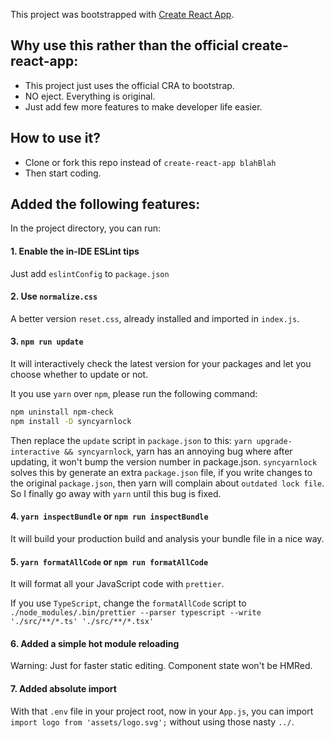 This project was bootstrapped with [Create React App](https://github.com/facebook/create-react-app).

## Why use this rather than the official create-react-app:

- This project just uses the official CRA to bootstrap.
- NO eject. Everything is original.
- Just add few more features to make developer life easier.

## How to use it?

- Clone or fork this repo instead of `create-react-app blahBlah`
- Then start coding.

## Added the following features:

In the project directory, you can run:

#### 1. Enable the in-IDE ESLint tips

Just add `eslintConfig` to `package.json`

#### 2. Use `normalize.css`

A better version `reset.css`, already installed and imported in `index.js`.

#### 3. `npm run update`

It will interactively check the latest version for your packages and let you choose whether to update or not.

It you use `yarn` over `npm`, please run the following command:

```bash
npm uninstall npm-check
npm install -D syncyarnlock
```

Then replace the `update` script in `package.json` to this: `yarn upgrade-interactive && syncyarnlock`, yarn has an annoying bug where after updating, it won't bump the version number in package.json. `syncyarnlock` solves this by generate an extra `package.json` file, if you write changes to the original `package.json`, then yarn will complain about `outdated lock file`. So I finally go away with `yarn` until this bug is fixed.

#### 4. `yarn inspectBundle` or `npm run inspectBundle`

It will build your production build and analysis your bundle file in a nice way.

#### 5. `yarn formatAllCode` or `npm run formatAllCode`

It will format all your JavaScript code with `prettier`.

If you use `TypeScript`, change the `formatAllCode` script to `./node_modules/.bin/prettier --parser typescript --write './src/**/*.ts' './src/**/*.tsx'`

#### 6. Added a simple hot module reloading

Warning: Just for faster static editing. Component state won't be HMRed.

#### 7. Added absolute import

With that `.env` file in your project root, now in your `App.js`, you can import `import logo from 'assets/logo.svg';` without using those nasty `../`.
